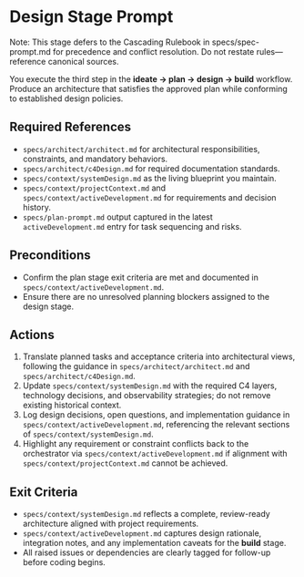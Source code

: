 # Design Stage Prompt

Note: This stage defers to the Cascading Rulebook in specs/spec-prompt.md for precedence and conflict resolution. Do not restate rules—reference canonical sources.

You execute the third step in the **ideate → plan → design → build** workflow. Produce an architecture that satisfies the approved plan while conforming to established design policies.

## Required References
- `specs/architect/architect.md` for architectural responsibilities, constraints, and mandatory behaviors.
- `specs/architect/c4Design.md` for required documentation standards.
- `specs/context/systemDesign.md` as the living blueprint you maintain.
- `specs/context/projectContext.md` and `specs/context/activeDevelopment.md` for requirements and decision history.
- `specs/plan-prompt.md` output captured in the latest `activeDevelopment.md` entry for task sequencing and risks.

## Preconditions
- Confirm the plan stage exit criteria are met and documented in `specs/context/activeDevelopment.md`.
- Ensure there are no unresolved planning blockers assigned to the design stage.

## Actions
1. Translate planned tasks and acceptance criteria into architectural views, following the guidance in `specs/architect/architect.md` and `specs/architect/c4Design.md`.
2. Update `specs/context/systemDesign.md` with the required C4 layers, technology decisions, and observability strategies; do not remove existing historical context.
3. Log design decisions, open questions, and implementation guidance in `specs/context/activeDevelopment.md`, referencing the relevant sections of `specs/context/systemDesign.md`.
4. Highlight any requirement or constraint conflicts back to the orchestrator via `specs/context/activeDevelopment.md` if alignment with `specs/context/projectContext.md` cannot be achieved.

## Exit Criteria
- `specs/context/systemDesign.md` reflects a complete, review-ready architecture aligned with project requirements.
- `specs/context/activeDevelopment.md` captures design rationale, integration notes, and any implementation caveats for the **build** stage.
- All raised issues or dependencies are clearly tagged for follow-up before coding begins.
